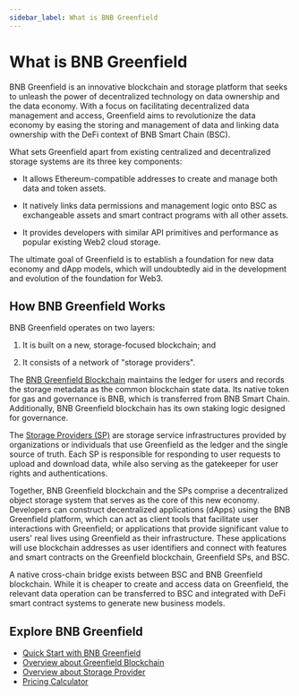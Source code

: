 ```yaml
---
sidebar_label: What is BNB Greenfield
---
```


# What is BNB Greenfield

BNB Greenfield is an innovative blockchain and storage platform that seeks to unleash the power of decentralized
technology on data ownership and the data economy. With a focus on facilitating decentralized data management and
access, Greenfield aims to revolutionize the data economy by easing the storing and management of data and linking
data ownership with the DeFi context of BNB Smart Chain (BSC).

What sets Greenfield apart from existing centralized and decentralized storage systems are its three key components:

- It allows Ethereum-compatible addresses to create and manage both data and token assets.

- It natively links data permissions and management logic onto BSC as exchangeable assets and smart contract programs
 with all other assets.

- It provides developers with similar API primitives and performance as popular existing Web2 cloud storage.

The ultimate goal of Greenfield is to establish a foundation for new data economy and dApp models, which will
undoubtedly aid in the development and evolution of the foundation for Web3.

## How BNB Greenfield Works

BNB Greenfield operates on two layers:

1. It is built on a new, storage-focused blockchain; and

2. It consists of a network of "storage providers".

The [BNB Greenfield Blockchain](../greenfield-blockchain/overview.md) maintains the ledger for
users and records the storage metadata as the common blockchain state data. Its native token for gas and governance is
BNB, which is transferred from BNB Smart Chain. Additionally, BNB Greenfield blockchain has its own staking logic
designed for governance.

The [Storage Providers (SP)](../storage-provider/introduction/overview.md) are storage service infrastructures
provided by organizations or individuals that use Greenfield as the ledger and the single source of truth. Each SP is
responsible for responding to user requests to upload and download data, while also serving as the gatekeeper for user
rights and authentications.

Together, BNB Greenfield blockchain and the SPs comprise a decentralized object storage system that serves as the core
of this new economy. Developers can construct decentralized applications (dApps) using the BNB Greenfield platform,
which can act as client tools that facilitate user interactions with Greenfield; or applications that provide significant
value to users' real lives using Greenfield as their infrastructure. These applications will use blockchain addresses
as user identifiers and connect with features and smart contracts on the Greenfield blockchain, Greenfield SPs, and BSC.

A native cross-chain bridge exists between BSC and BNB Greenfield blockchain. While it is cheaper to create and access
data on Greenfield, the relevant data operation can be transferred to BSC and integrated with DeFi smart contract
systems to generate new business models.

## Explore BNB Greenfield

- [Quick Start with BNB Greenfield](../getting-started/overview.md)
- [Overview about Greenfield Blockchain](../greenfield-blockchain/overview.md)
- [Overview about Storage Provider](../storage-provider/introduction/overview.md)
- [Pricing Calculator](https://dcellar.io/pricing-calculator)
